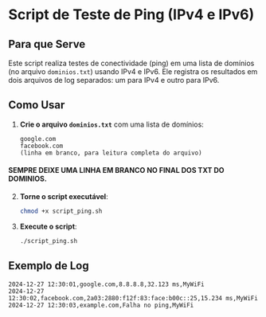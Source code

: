 # Script de Teste de Ping (IPv4 e IPv6)

## Para que Serve

Este script realiza testes de conectividade (ping) em uma lista de domínios (no arquivo `dominios.txt`) usando IPv4 e IPv6. Ele registra os resultados em dois arquivos de log separados: um para IPv4 e outro para IPv6.

## Como Usar

1. **Crie o arquivo `dominios.txt`** com uma lista de domínios:
   ```
   google.com
   facebook.com
   (linha em branco, para leitura completa do arquivo)
   ```
#### SEMPRE DEIXE UMA LINHA EM BRANCO NO FINAL DOS TXT DO DOMINIOS.
2. **Torne o script executável**:
   ```bash
   chmod +x script_ping.sh
   ```
3. **Execute o script**:
   ```bash
   ./script_ping.sh
   ```

## Exemplo de Log

```
2024-12-27 12:30:01,google.com,8.8.8.8,32.123 ms,MyWiFi
2024-12-27 12:30:02,facebook.com,2a03:2880:f12f:83:face:b00c::25,15.234 ms,MyWiFi
2024-12-27 12:30:03,example.com,Falha no ping,MyWiFi
```
